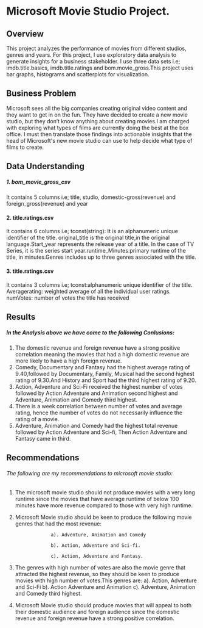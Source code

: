 # Microsoft Movie Studio Project.


## Overview
This project analyzes the performance of movies from different studios, genres and years. For this project, I use exploratory data analysis to generate insights for a business stakeholder. I use three data sets i.e; imdb.title.basics, imdb.title.ratings and bom.movie_gross.This project uses bar graphs, histograms and scatterplots for visualization. 

## Business Problem
Microsoft sees all the big companies creating original video content and they want to get in on the fun. They have decided to create a new movie studio, but they don’t know anything about creating movies.I am charged with exploring what types of films are currently doing the best at the box office. I must then translate those findings into actionable insights that the head of Microsoft's new movie studio can use to help decide what type of films to create.

## Data Understanding
##### 1. bom_movie_gross_csv
It contains 5 columns i.e; title, studio, domestic-gross(revenue) and foreign_gross(revenue) and year
#### 2. title.ratings.csv
It contains 6 columns i.e; tconst(string): It is an alphanumeric unique identifier of the title. original_title is the original title,in the original language.Start_year represents the release year of a title. In the case of TV Series, it is the series start year.runtime_Minutes:primary runtime of the title, in minutes.Genres includes up to three genres associated with the title.
#### 3. title.ratings.csv
It contains 3 columns i.e; tconst:alphanumeric unique identifier of the title. Averagerating: weighted average of all the individual user ratings. numVotes: number of votes the title has received

## Results
##### In the Analysis above we have come to the following Conlusions:
1. The domestic revenue and foreign revenue have a strong positive correlation meaning the movies that had a high domestic revenue are more likely to have a high foreign revenue.
2. Comedy, Documentary and Fantasy had the highest average rating of 9.40,followed by Documentary, Family, Musical had the second highest rating of 9.30.And History and Sport had the third highest rating of 9.20.
3. Action, Adventure and Sci-Fi received the highest number of votes followed by Action Adventure and Animation second highest and Adventure, Animation and Comedy third highest.
4. There is a week correlation between number of votes and average rating, hence the number of votes do not necessarily influence the rating of a movie.
5. Adventure, Animation and Comedy had the highest total revenue followed by Action Adventure and Sci-fi, Then Action Adventure and Fantasy came in third.

## Recommendations

###### The following are my recommendations to microsoft movie studio:
1. The microsoft movie studio should not produce movies with a very long runtime since the movies that have average runtime of below 100 minutes have more revenue compared to those with very high runtime.
2. Microsoft Movie studio should be keen to produce the following movie genres that had the most revenue:
   
                    a). Adventure, Animation and Comedy 
   
                    b). Action, Adventure and Sci-fi.
   
                    c). Action, Adventure and Fantasy.
   
3. The genres with high number of votes are also the movie genre that attracted the highest revenue, so they should be keen to produce movies with high number of votes.This genres are: a). Action, Adventure and Sci-Fi b). Action Adventure and Animation c). Adventure, Animation and Comedy third highest.
4. Microsoft Movie studio should produce movies that will appeal to both their domestic audience and foreign audience since the domestic revenue and foreign revenue have a strong positive correlation.

